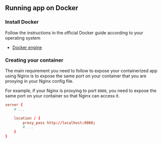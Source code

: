 ## Running app on Docker

### Install Docker

Follow the instructions in the official Docker guide according to your operating system

- [Docker engine](https://docs.docker.com/engine/install/)

### Creating your container

The main requirement you need to follow to expose your containerized app using Nginx is to expose the same port on your container that you are proxying in your Nginx config file.

For example, if your Nginx is proxying to port `8080`, you need to expose the same port on your container so that Nginx can access it.

```conf
server {
    # ...

    location / {
        proxy_pass http://localhost:8080;
        # ...
    }
}
```
